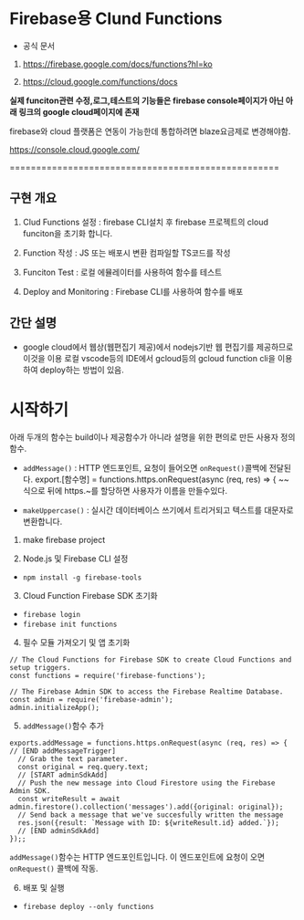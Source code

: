 
# Firebase용 Clund Functions

- 공식 문서
1. https://firebase.google.com/docs/functions?hl=ko

2. https://cloud.google.com/functions/docs

**실제 funciton관련 수정,로그,테스트의 기능들은 firebase console페이지가 아닌 아래 링크의 google cloud페이지에 존재**

firebase와 cloud 플랫폼은 연동이 가능한데 통합하려면 blaze요금제로 변경해야함.

https://console.cloud.google.com/


===================================================

## 구현 개요
1. Clud Functions 설정 : firebase CLI설치 후 firebase 프로젝트의 cloud funciton을 초기화 합니다.

2. Function 작성 : JS 또는 배포시 변환 컴파일할 TS코드를 작성

3. Funciton Test : 로컬 에뮬레이터를 사용하여 함수를 테스트

4. Deploy and Monitoring : Firebase CLI를 사용하여 함수를 배포

## 간단 설명

- google cloud에서 웹상(웹편집기 제공)에서 nodejs기반 웹 편집기를 제공하므로 이것을 이용
로컬 vscode등의 IDE에서 gcloud등의 gcloud function cli을 이용하여 deploy하는 방법이 있음.

# 시작하기

아래 두개의 함수는 build이나 제공함수가 아니라 설명을 위한 편의로 만든 사용자 정의 함수.

- `addMessage()` : HTTP 엔드포인트, 요청이 들어오면 `onRequest()`콜백에 전달된다.
export.[함수명] = functions.https.onRequest(async (req, res) => { ~~ 
식으로 뒤에 https.~를 할당하면 사용자가 이름을 만들수있다.

- `makeUppercase()` : 실시간 데이터베이스 쓰기에서 트리거되고 텍스트를 대문자로 변환합니다.


1. make firebase project

2. Node.js 및 Firebase CLI 설정
- `npm install -g firebase-tools` 

3. Cloud Function Firebase SDK 초기화
- `firebase login`
- `firebase init functions`

4. 필수 모듈 가져오기 및 앱 초기화
```
// The Cloud Functions for Firebase SDK to create Cloud Functions and setup triggers.
const functions = require('firebase-functions');

// The Firebase Admin SDK to access the Firebase Realtime Database.
const admin = require('firebase-admin');
admin.initializeApp();
```

5. `addMessage()`함수 추가

```
exports.addMessage = functions.https.onRequest(async (req, res) => {
// [END addMessageTrigger]
  // Grab the text parameter.
  const original = req.query.text;
  // [START adminSdkAdd]
  // Push the new message into Cloud Firestore using the Firebase Admin SDK.
  const writeResult = await admin.firestore().collection('messages').add({original: original});
  // Send back a message that we've succesfully written the message
  res.json({result: `Message with ID: ${writeResult.id} added.`});
  // [END adminSdkAdd]
});;
```

`addMessage()`함수는 HTTP 엔드포인트입니다. 이 엔드포인트에 요청이 오면 `onRequest()` 콜백에 작동.

6. 배포 및 실행

- `firebase deploy --only functions`











